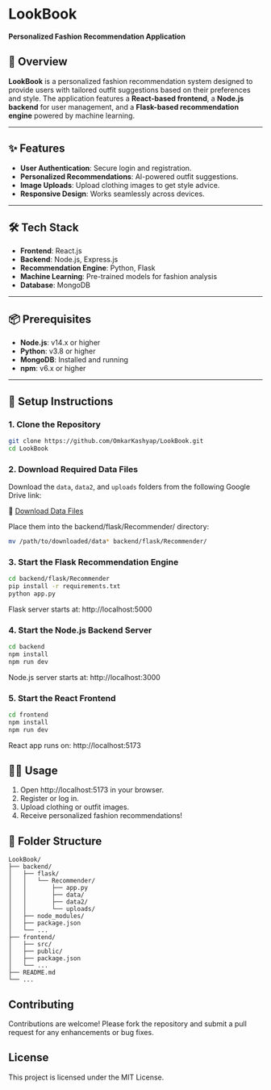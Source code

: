 # LookBook
**Personalized Fashion Recommendation Application**

## 🧵 Overview
**LookBook** is a personalized fashion recommendation system designed to provide users with tailored outfit suggestions based on their preferences and style. The application features a **React-based frontend**, a **Node.js backend** for user management, and a **Flask-based recommendation engine** powered by machine learning.

---

## ✨ Features
- **User Authentication**: Secure login and registration.
- **Personalized Recommendations**: AI-powered outfit suggestions.
- **Image Uploads**: Upload clothing images to get style advice.
- **Responsive Design**: Works seamlessly across devices.

---

## 🛠 Tech Stack
- **Frontend**: React.js  
- **Backend**: Node.js, Express.js  
- **Recommendation Engine**: Python, Flask  
- **Machine Learning**: Pre-trained models for fashion analysis  
- **Database**: MongoDB  

---

## 📦 Prerequisites
- **Node.js**: v14.x or higher  
- **Python**: v3.8 or higher  
- **MongoDB**: Installed and running  
- **npm**: v6.x or higher  

---

## 🚀 Setup Instructions

### 1. Clone the Repository
```bash
git clone https://github.com/OmkarKashyap/LookBook.git
cd LookBook
```

### 2. Download Required Data Files
Download the `data`, `data2`, and `uploads` folders from the following Google Drive link:

📎 [Download Data Files](https://drive.google.com/drive/u/1/folders/1Tq4GT6GrEMIhxQ_DIwn9Lc41TknI4zGt)

Place them into the backend/flask/Recommender/ directory:
```bash
mv /path/to/downloaded/data* backend/flask/Recommender/

```
### 3. Start the Flask Recommendation Engine
```bash
cd backend/flask/Recommender
pip install -r requirements.txt
python app.py

```
Flask server starts at: http://localhost:5000

### 4. Start the Node.js Backend Server
```bash
cd backend
npm install
npm run dev

```
Node.js server starts at: http://localhost:3000

### 5. Start the React Frontend
```bash
cd frontend
npm install
npm run dev

```
React app runs on: http://localhost:5173


## 🧑‍💻 Usage

1. Open http://localhost:5173 in your browser.
2. Register or log in.
3. Upload clothing or outfit images.
4. Receive personalized fashion recommendations!

## 📁 Folder Structure
```
LookBook/
├── backend/
│   ├── flask/
│   │   └── Recommender/
│   │       ├── app.py
│   │       ├── data/
│   │       ├── data2/
│   │       └── uploads/
│   ├── node_modules/
│   ├── package.json
│   └── ...
├── frontend/
│   ├── src/
│   ├── public/
│   ├── package.json
│   └── ...
├── README.md
└── ...

```

## Contributing
Contributions are welcome! Please fork the repository and submit a pull request for any enhancements or bug fixes.

## License
This project is licensed under the MIT License.


